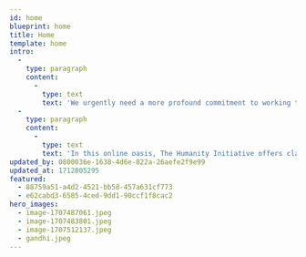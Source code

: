 ```yaml
---
id: home
blueprint: home
title: Home
template: home
intro:
  -
    type: paragraph
    content:
      -
        type: text
        text: 'We urgently need a more profound commitment to working together, with respect and imagination, with kindness and love.'
  -
    type: paragraph
    content:
      -
        type: text
        text: 'In this online oasis, The Humanity Initiative offers clarity and insight on our most crucial challenges, providing compelling inspiration for each of us to join in fostering a resurgent new voice of humanity.'
updated_by: 0800036e-1638-4d6e-822a-26aefe2f9e99
updated_at: 1712805295
featured:
  - 88759a51-a4d2-4521-bb58-457a631cf773
  - e62cabd3-6585-4ced-9dd1-90ccf1f8cac2
hero_images:
  - image-1707487061.jpeg
  - image-1707483801.jpeg
  - image-1707512137.jpeg
  - gandhi.jpeg
---
```

